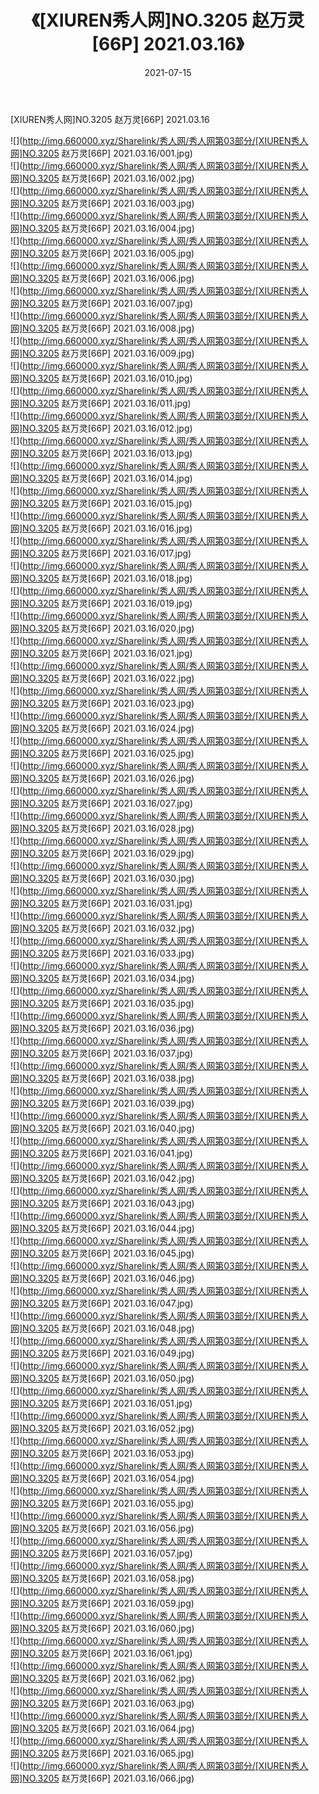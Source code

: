 ﻿---
layout: post
title:  《[XIUREN秀人网]NO.3205 赵万灵[66P] 2021.03.16》
date:   2021-07-15
img: http://img.660000.xyz/Sharelink/秀人网/秀人网第03部分/[XIUREN秀人网]NO.3205 赵万灵[66P] 2021.03.16/000.jpg
categories: [美女, 清纯, 唯美]
---

[XIUREN秀人网]NO.3205 赵万灵[66P] 2021.03.16

  ![](http://img.660000.xyz/Sharelink/秀人网/秀人网第03部分/[XIUREN秀人网]NO.3205 赵万灵[66P] 2021.03.16/001.jpg) <br> ![](http://img.660000.xyz/Sharelink/秀人网/秀人网第03部分/[XIUREN秀人网]NO.3205 赵万灵[66P] 2021.03.16/002.jpg) <br> ![](http://img.660000.xyz/Sharelink/秀人网/秀人网第03部分/[XIUREN秀人网]NO.3205 赵万灵[66P] 2021.03.16/003.jpg) <br> ![](http://img.660000.xyz/Sharelink/秀人网/秀人网第03部分/[XIUREN秀人网]NO.3205 赵万灵[66P] 2021.03.16/004.jpg) <br> ![](http://img.660000.xyz/Sharelink/秀人网/秀人网第03部分/[XIUREN秀人网]NO.3205 赵万灵[66P] 2021.03.16/005.jpg) <br> ![](http://img.660000.xyz/Sharelink/秀人网/秀人网第03部分/[XIUREN秀人网]NO.3205 赵万灵[66P] 2021.03.16/006.jpg) <br> ![](http://img.660000.xyz/Sharelink/秀人网/秀人网第03部分/[XIUREN秀人网]NO.3205 赵万灵[66P] 2021.03.16/007.jpg) <br> ![](http://img.660000.xyz/Sharelink/秀人网/秀人网第03部分/[XIUREN秀人网]NO.3205 赵万灵[66P] 2021.03.16/008.jpg) <br> ![](http://img.660000.xyz/Sharelink/秀人网/秀人网第03部分/[XIUREN秀人网]NO.3205 赵万灵[66P] 2021.03.16/009.jpg) <br> ![](http://img.660000.xyz/Sharelink/秀人网/秀人网第03部分/[XIUREN秀人网]NO.3205 赵万灵[66P] 2021.03.16/010.jpg) <br> ![](http://img.660000.xyz/Sharelink/秀人网/秀人网第03部分/[XIUREN秀人网]NO.3205 赵万灵[66P] 2021.03.16/011.jpg) <br> ![](http://img.660000.xyz/Sharelink/秀人网/秀人网第03部分/[XIUREN秀人网]NO.3205 赵万灵[66P] 2021.03.16/012.jpg) <br> ![](http://img.660000.xyz/Sharelink/秀人网/秀人网第03部分/[XIUREN秀人网]NO.3205 赵万灵[66P] 2021.03.16/013.jpg) <br> ![](http://img.660000.xyz/Sharelink/秀人网/秀人网第03部分/[XIUREN秀人网]NO.3205 赵万灵[66P] 2021.03.16/014.jpg) <br> ![](http://img.660000.xyz/Sharelink/秀人网/秀人网第03部分/[XIUREN秀人网]NO.3205 赵万灵[66P] 2021.03.16/015.jpg) <br> ![](http://img.660000.xyz/Sharelink/秀人网/秀人网第03部分/[XIUREN秀人网]NO.3205 赵万灵[66P] 2021.03.16/016.jpg) <br> ![](http://img.660000.xyz/Sharelink/秀人网/秀人网第03部分/[XIUREN秀人网]NO.3205 赵万灵[66P] 2021.03.16/017.jpg) <br> ![](http://img.660000.xyz/Sharelink/秀人网/秀人网第03部分/[XIUREN秀人网]NO.3205 赵万灵[66P] 2021.03.16/018.jpg) <br> ![](http://img.660000.xyz/Sharelink/秀人网/秀人网第03部分/[XIUREN秀人网]NO.3205 赵万灵[66P] 2021.03.16/019.jpg) <br> ![](http://img.660000.xyz/Sharelink/秀人网/秀人网第03部分/[XIUREN秀人网]NO.3205 赵万灵[66P] 2021.03.16/020.jpg) <br> ![](http://img.660000.xyz/Sharelink/秀人网/秀人网第03部分/[XIUREN秀人网]NO.3205 赵万灵[66P] 2021.03.16/021.jpg) <br> ![](http://img.660000.xyz/Sharelink/秀人网/秀人网第03部分/[XIUREN秀人网]NO.3205 赵万灵[66P] 2021.03.16/022.jpg) <br> ![](http://img.660000.xyz/Sharelink/秀人网/秀人网第03部分/[XIUREN秀人网]NO.3205 赵万灵[66P] 2021.03.16/023.jpg) <br> ![](http://img.660000.xyz/Sharelink/秀人网/秀人网第03部分/[XIUREN秀人网]NO.3205 赵万灵[66P] 2021.03.16/024.jpg) <br> ![](http://img.660000.xyz/Sharelink/秀人网/秀人网第03部分/[XIUREN秀人网]NO.3205 赵万灵[66P] 2021.03.16/025.jpg) <br> ![](http://img.660000.xyz/Sharelink/秀人网/秀人网第03部分/[XIUREN秀人网]NO.3205 赵万灵[66P] 2021.03.16/026.jpg) <br> ![](http://img.660000.xyz/Sharelink/秀人网/秀人网第03部分/[XIUREN秀人网]NO.3205 赵万灵[66P] 2021.03.16/027.jpg) <br> ![](http://img.660000.xyz/Sharelink/秀人网/秀人网第03部分/[XIUREN秀人网]NO.3205 赵万灵[66P] 2021.03.16/028.jpg) <br> ![](http://img.660000.xyz/Sharelink/秀人网/秀人网第03部分/[XIUREN秀人网]NO.3205 赵万灵[66P] 2021.03.16/029.jpg) <br> ![](http://img.660000.xyz/Sharelink/秀人网/秀人网第03部分/[XIUREN秀人网]NO.3205 赵万灵[66P] 2021.03.16/030.jpg) <br> ![](http://img.660000.xyz/Sharelink/秀人网/秀人网第03部分/[XIUREN秀人网]NO.3205 赵万灵[66P] 2021.03.16/031.jpg) <br> ![](http://img.660000.xyz/Sharelink/秀人网/秀人网第03部分/[XIUREN秀人网]NO.3205 赵万灵[66P] 2021.03.16/032.jpg) <br> ![](http://img.660000.xyz/Sharelink/秀人网/秀人网第03部分/[XIUREN秀人网]NO.3205 赵万灵[66P] 2021.03.16/033.jpg) <br> ![](http://img.660000.xyz/Sharelink/秀人网/秀人网第03部分/[XIUREN秀人网]NO.3205 赵万灵[66P] 2021.03.16/034.jpg) <br> ![](http://img.660000.xyz/Sharelink/秀人网/秀人网第03部分/[XIUREN秀人网]NO.3205 赵万灵[66P] 2021.03.16/035.jpg) <br> ![](http://img.660000.xyz/Sharelink/秀人网/秀人网第03部分/[XIUREN秀人网]NO.3205 赵万灵[66P] 2021.03.16/036.jpg) <br> ![](http://img.660000.xyz/Sharelink/秀人网/秀人网第03部分/[XIUREN秀人网]NO.3205 赵万灵[66P] 2021.03.16/037.jpg) <br> ![](http://img.660000.xyz/Sharelink/秀人网/秀人网第03部分/[XIUREN秀人网]NO.3205 赵万灵[66P] 2021.03.16/038.jpg) <br> ![](http://img.660000.xyz/Sharelink/秀人网/秀人网第03部分/[XIUREN秀人网]NO.3205 赵万灵[66P] 2021.03.16/039.jpg) <br> ![](http://img.660000.xyz/Sharelink/秀人网/秀人网第03部分/[XIUREN秀人网]NO.3205 赵万灵[66P] 2021.03.16/040.jpg) <br> ![](http://img.660000.xyz/Sharelink/秀人网/秀人网第03部分/[XIUREN秀人网]NO.3205 赵万灵[66P] 2021.03.16/041.jpg) <br> ![](http://img.660000.xyz/Sharelink/秀人网/秀人网第03部分/[XIUREN秀人网]NO.3205 赵万灵[66P] 2021.03.16/042.jpg) <br> ![](http://img.660000.xyz/Sharelink/秀人网/秀人网第03部分/[XIUREN秀人网]NO.3205 赵万灵[66P] 2021.03.16/043.jpg) <br> ![](http://img.660000.xyz/Sharelink/秀人网/秀人网第03部分/[XIUREN秀人网]NO.3205 赵万灵[66P] 2021.03.16/044.jpg) <br> ![](http://img.660000.xyz/Sharelink/秀人网/秀人网第03部分/[XIUREN秀人网]NO.3205 赵万灵[66P] 2021.03.16/045.jpg) <br> ![](http://img.660000.xyz/Sharelink/秀人网/秀人网第03部分/[XIUREN秀人网]NO.3205 赵万灵[66P] 2021.03.16/046.jpg) <br> ![](http://img.660000.xyz/Sharelink/秀人网/秀人网第03部分/[XIUREN秀人网]NO.3205 赵万灵[66P] 2021.03.16/047.jpg) <br> ![](http://img.660000.xyz/Sharelink/秀人网/秀人网第03部分/[XIUREN秀人网]NO.3205 赵万灵[66P] 2021.03.16/048.jpg) <br> ![](http://img.660000.xyz/Sharelink/秀人网/秀人网第03部分/[XIUREN秀人网]NO.3205 赵万灵[66P] 2021.03.16/049.jpg) <br> ![](http://img.660000.xyz/Sharelink/秀人网/秀人网第03部分/[XIUREN秀人网]NO.3205 赵万灵[66P] 2021.03.16/050.jpg) <br> ![](http://img.660000.xyz/Sharelink/秀人网/秀人网第03部分/[XIUREN秀人网]NO.3205 赵万灵[66P] 2021.03.16/051.jpg) <br> ![](http://img.660000.xyz/Sharelink/秀人网/秀人网第03部分/[XIUREN秀人网]NO.3205 赵万灵[66P] 2021.03.16/052.jpg) <br> ![](http://img.660000.xyz/Sharelink/秀人网/秀人网第03部分/[XIUREN秀人网]NO.3205 赵万灵[66P] 2021.03.16/053.jpg) <br> ![](http://img.660000.xyz/Sharelink/秀人网/秀人网第03部分/[XIUREN秀人网]NO.3205 赵万灵[66P] 2021.03.16/054.jpg) <br> ![](http://img.660000.xyz/Sharelink/秀人网/秀人网第03部分/[XIUREN秀人网]NO.3205 赵万灵[66P] 2021.03.16/055.jpg) <br> ![](http://img.660000.xyz/Sharelink/秀人网/秀人网第03部分/[XIUREN秀人网]NO.3205 赵万灵[66P] 2021.03.16/056.jpg) <br> ![](http://img.660000.xyz/Sharelink/秀人网/秀人网第03部分/[XIUREN秀人网]NO.3205 赵万灵[66P] 2021.03.16/057.jpg) <br> ![](http://img.660000.xyz/Sharelink/秀人网/秀人网第03部分/[XIUREN秀人网]NO.3205 赵万灵[66P] 2021.03.16/058.jpg) <br> ![](http://img.660000.xyz/Sharelink/秀人网/秀人网第03部分/[XIUREN秀人网]NO.3205 赵万灵[66P] 2021.03.16/059.jpg) <br> ![](http://img.660000.xyz/Sharelink/秀人网/秀人网第03部分/[XIUREN秀人网]NO.3205 赵万灵[66P] 2021.03.16/060.jpg) <br> ![](http://img.660000.xyz/Sharelink/秀人网/秀人网第03部分/[XIUREN秀人网]NO.3205 赵万灵[66P] 2021.03.16/061.jpg) <br> ![](http://img.660000.xyz/Sharelink/秀人网/秀人网第03部分/[XIUREN秀人网]NO.3205 赵万灵[66P] 2021.03.16/062.jpg) <br> ![](http://img.660000.xyz/Sharelink/秀人网/秀人网第03部分/[XIUREN秀人网]NO.3205 赵万灵[66P] 2021.03.16/063.jpg) <br> ![](http://img.660000.xyz/Sharelink/秀人网/秀人网第03部分/[XIUREN秀人网]NO.3205 赵万灵[66P] 2021.03.16/064.jpg) <br> ![](http://img.660000.xyz/Sharelink/秀人网/秀人网第03部分/[XIUREN秀人网]NO.3205 赵万灵[66P] 2021.03.16/065.jpg) <br> ![](http://img.660000.xyz/Sharelink/秀人网/秀人网第03部分/[XIUREN秀人网]NO.3205 赵万灵[66P] 2021.03.16/066.jpg) <br>